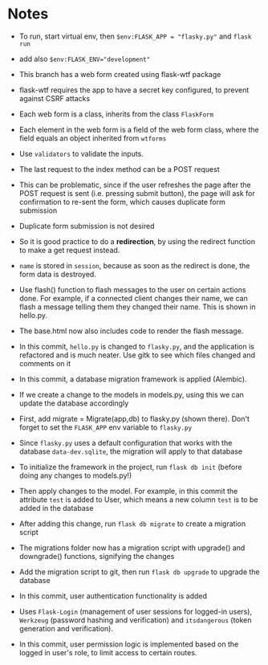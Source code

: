 Notes
======
- To run, start virtual env, then ```$env:FLASK_APP = "flasky.py"``` and ```flask run```
- add also ```$env:FLASK_ENV="development"```
- This branch has a web form created using flask-wtf package
- flask-wtf requires the app to have a secret key configured, to prevent against CSRF attacks
- Each web form is a class, inherits from the class ```FlaskForm```
- Each element in the web form is a field of the web form class, where the field
  equals an object inherited from ```wtforms```
- Use ```validators``` to validate the inputs.

- The last request to the index method can be a POST request
- This can be problematic, since if the user refreshes the page after the POST
  request is sent (i.e. pressing submit button), the page will ask for confirmation
  to re-sent the form, which causes duplicate form submission
- Duplicate form submission is not desired
- So it is good practice to do a <b>redirection</b>, by using the redirect function
  to make a get request instead.
- ```name``` is stored in ```session```, because as soon as the redirect is done, the form data is destroyed.

- Use flash() function to flash messages to the user on certain
  actions done. For example, if a connected client changes their
  name, we can flash a message telling them they changed their name. This is shown in hello.py.
- The base.html now also includes code to render the flash message.

- In this commit, ```hello.py``` is changed to ```flasky.py```, and the application is refactored and is much neater. Use gitk to see which files changed and comments on it

- In this commit, a database migration framework is applied (Alembic). 
- If we create a change to the models in models.py, using this we can update the database accordingly
- First, add migrate = Migrate(app,db) to flasky.py (shown there). Don't forget to set the ```FLASK_APP``` env variable to ```flasky.py```
- Since ```flasky.py``` uses a default configuration that works with the database ```data-dev.sqlite```, the migration will apply to that database
- To initialize the framework in the project, run ```flask db init``` (before doing any changes to models.py!)
- Then apply changes to the model. For example, in this commit the attribute ```test``` is added to User, which means a new column ```test``` is to be added in the database
- After adding this change, run ```flask db migrate``` to create a migration script
- The migrations folder now has a migration script with upgrade() and downgrade() functions, signifying the changes
- Add the migration script to git, then run ```flask db upgrade``` to upgrade the database

- In this commit, user authentication functionality is added
- Uses ```Flask-Login``` (management of user sessions for logged-in users), ```Werkzeug``` (password hashing and verification) and ```itsdangerous``` (token generation and verification).
  
- In this commit, user permission logic is implemented based on the logged in user's role, to limit access to certain routes.

